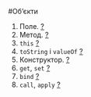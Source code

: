 #Об’єкти
1. Поле. [?](https://learn.javascript.ru/object)
1. Метод. [?](https://learn.javascript.ru/object-methods#методы-у-объектов)
1. `this` [?](https://learn.javascript.ru/object-methods#доступ-к-объекту-через-this)
1. `toString` і `valueOf` [?](https://learn.javascript.ru/object-conversion)
1. Конструктор. [?](https://learn.javascript.ru/constructor-new)
1. `get`, `set` [?](https://learn.javascript.ru/descriptors-getters-setters)
1. `bind` [?](https://learn.javascript.ru/call-apply)
1. `call`, `apply` [?](https://learn.javascript.ru/bind)
